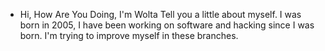 - Hi, How Are You Doing, I'm Wolta
Tell you a little about myself.
I was born in 2005, I have been working on software and hacking since I was born.
I'm trying to improve myself in these branches.
